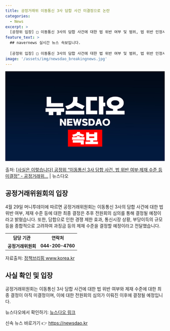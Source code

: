 ```yaml
---
title: 공정거래위 이동통신 3사 담합 사건 미결정으로 논란
categories:
  - News
excerpt: >
  [공정위 입장] □ 이동통신 3사의 담합 사건에 대한 법 위반 여부 및 범위, 법 위반 인정시 제재 수준 등…
feature_text: >
  ## navernews 실시간 뉴스 속보입니다.

  [공정위 입장] □ 이동통신 3사의 담합 사건에 대한 법 위반 여부 및 범위, 법 위반 인정시 제재 수준 등…
image: '/assets/img/newsdao_breakingnews.jpg'
---
```


![뉴스다오 속보](/assets/img/newsdao_breakingnews.jpg)

<p>출처: <a href="https://newsdao.kr/3710" rel="dofollow">[사실은 이렇습니다] 공정위 “이동통신 3사 담합 사건, 법 위반 여부·제재 수준 등 미결정” - 공정거래위…</a> | 뉴스다오</p>

<h2 data-ke-size="size26">공정거래위원회의 입장</h2>
<p data-ke-size="size16">4월 29일 머니투데이에 따르면 공정거래위원회는 이동통신 3사의 담합 사건에 대한 법 위반 여부, 제재 수준 등에 대한 최종 결정은 추후 전원회의 심의를 통해 결정될 예정이라고 밝혔습니다. 또한, 담합으로 인한 경쟁 제한 효과, 통신시장 상황, 부당이득의 규모 등을 종합적으로 고려하여 과징금 등의 제재 수준을 결정할 예정이라고 전달했습니다.</p>
<table>
  <tr>
    <th>담당 기관</th>
    <th>연락처</th>
  </tr>
  <tr>
    <td style="text-align: center; height: 17px;"><b>공정거래위원회</b></td>
    <td style="text-align: center; height: 17px;"><b>044-200-4760</b></td>
  </tr>
</table>
<p data-ke-size="size16">자료출처: <a href="https://www.korea.kr">정책브리핑 www.korea.kr</a></p>

<h2 data-ke-size="size26">사실 확인 및 입장</h2>
<p data-ke-size="size16">공정거래위원회는 이동통신 3사 담합 사건에 대한 법 위반 여부와 제재 수준에 대한 최종 결정이 아직 미결정이며, 이에 대한 전원회의 심의가 이뤄진 이후에 결정될 예정입니다.</p>
<p data-ke-size="size16">뉴스다오에서 확인하기: <a href="https://newsdao.kr/3710">뉴스다오 링크</a></p>
 

신속 뉴스 바로가기 👉 <a href="https://newsdao.kr" rel="dofollow">https://newsdao.kr</a>


